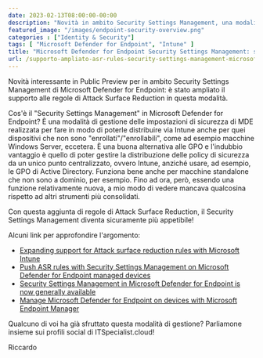 ```yaml
---
date: 2023-02-13T08:00:00-00:00
description: "Novità in ambito Security Settings Management, una modalità di distribuzione via Intune delle impostazioni di Microsoft Defender for Endpoint anche per dispositivi non enrollati in Intune."
featured_image: "/images/endpoint-security-overview.png"
categories : ["Identity & Security"]
tags: [ "Microsoft Defender for Endpoint", "Intune" ]
title: "Microsoft Defender for Endpoint Security Settings Management: supporto ampliato per le regole di ASR"
url: /supporto-ampliato-asr-rules-security-settings-management-microsoft-defender-for-endpoint
---
```

Novità interessante in Public Preview per in ambito Security Settings Management di Microsoft Defender for Endpoint: è stato ampliato il supporto alle regole di Attack Surface Reduction in questa modalità.

Cos'è il "Security Settings Management" in Microsoft Defender for Endpoint?
È una modalità di gestione delle impostazioni di sicurezza di MDE realizzata per fare in modo di poterle distribuire via Intune anche per quei dispositivi che non sono "enrollati"/"enrollabili", come ad esempio macchine Windows Server, eccetera.
È una buona alternativa alle GPO e l'indubbio vantaggio è quello di poter gestire la distribuzione delle policy di sicurezza da un unico punto centralizzato, ovvero Intune, anziché usare, ad esempio, le GPO di Active Directory. Funziona bene anche per macchine standalone che non sono a dominio, per esempio.
Fino ad ora, però, essendo una funzione relativamente nuova, a mio modo di vedere mancava qualcosina rispetto ad altri strumenti più consolidati.

Con questa aggiunta di regole di Attack Surface Reduction, il Security Settings Management diventa sicuramente più appetibile!

Alcuni link per approfondire l'argomento:
- [Expanding support for Attack surface reduction rules with Microsoft Intune](https://techcommunity.microsoft.com/t5/intune-customer-success/expanding-support-for-attack-surface-reduction-rules-with/ba-p/3733358)
- [Push ASR rules with Security Settings Management on Microsoft Defender for Endpoint managed devices](https://techcommunity.microsoft.com/t5/microsoft-defender-for-endpoint/push-asr-rules-with-security-settings-management-on-microsoft/ba-p/3635129)
- [Security Settings Management in Microsoft Defender for Endpoint is now generally available](https://techcommunity.microsoft.com/t5/microsoft-defender-for-endpoint/security-settings-management-in-microsoft-defender-for-endpoint/ba-p/3356970)
- [Manage Microsoft Defender for Endpoint on devices with Microsoft Endpoint Manager](https://learn.microsoft.com/en-us/mem/intune/protect/mde-security-integration?view=o365-worldwide#configure-your-tenant-to-support-microsoft-defender-for-endpoint-security-configuration-management)

Qualcuno di voi ha già sfruttato questa modalità di gestione? Parliamone insieme sui profili social di ITSpecialist.cloud!

Riccardo
